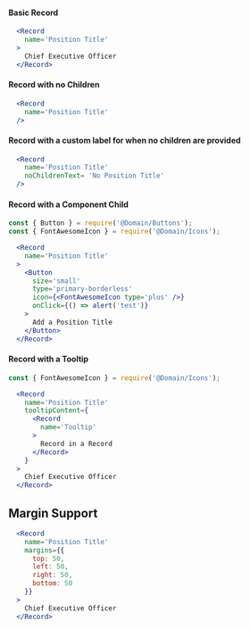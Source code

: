 #### Basic Record

```jsx
  <Record
    name='Position Title'
  >
    Chief Executive Officer
  </Record>
```

#### Record with no Children

   ```jsx
     <Record
       name='Position Title'
     />
   ```

#### Record with a custom label for when no children are provided

```jsx
  <Record
    name='Position Title'
    noChildrenText= 'No Position Title'
  />
```

#### Record with a Component Child

```jsx
const { Button } = require('@Domain/Buttons');
const { FontAwesomeIcon } = require('@Domain/Icons');

  <Record
    name='Position Title'
  >
    <Button
      size='small'
      type='primary-borderless'
      icon={<FontAwesomeIcon type='plus' />}
      onClick={() => alert('test')}
    >
      Add a Position Title
    </Button>
  </Record>
```


#### Record with a Tooltip

```jsx
const { FontAwesomeIcon } = require('@Domain/Icons');

  <Record
    name='Position Title'
    tooltipContent={
      <Record
        name='Tooltip'
      >
        Record in a Record
      </Record>
    }
  >
    Chief Executive Officer
  </Record>
```

## Margin Support

```jsx
  <Record
    name='Position Title'
    margins={{
      top: 50,
      left: 50,
      right: 50,
      bottom: 50
    }}
  >
    Chief Executive Officer
  </Record>
```
